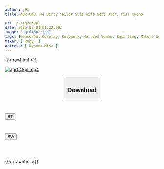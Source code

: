 ```yaml
---
author: j91
title: AGR-048 The Dirty Sailor Suit Wife Next Door, Misa Kyono

url: /v/agr048pl
date: 2025-03-01T01:22:00Z
image: "agr048pl.jpg"
tags: [Censored, Cosplay, Solowork, Married Woman, Squirting, Mature Woman, Swimsuit	]
maker: [ Ruby  ]
actress: [ Kyouno Misa ]
---
```



{{< rawhtml >}}

<div class="video" data-videoid="b1Ap8WWQ8rIPbVp">
    <a href="javascript:;">
        <img src="/v/agr048pl/agr048pl.jpg" width="WIDTH" height="HEIGHT" alt="agr048pl.mp4" loading="lazy">
    </a>
</div>

<script type="text/javascript" src="https://j91.asia/asset/on-demand-st.js"></script>

<br>
  <link rel="stylesheet" href="https://j91.asia/asset/bs5.css">
  
  <center>
  <button class="btn btn-primary" type="button" data-bs-toggle="collapse" data-bs-target=".multi-collapse" aria-expanded="false" aria-controls="multiCollapseExample1 multiCollapseExample2"><h2>Download</h2></button></center>
</p>
<div class="row">
  <div class="col">
    <div class="collapse multi-collapse" id="multiCollapseExample1">
      <div class="card card-body">
	      	      <br>
<div class="buttons">  
<p><a href="/v/agr048pl/st.html" target="_blank"><button class="btn-hover color-3"><i class="fa fa-download"></i> ST</button></a></p></div>
    </div>
  </div>
</div>
  <div class="col">
    <div class="collapse multi-collapse" id="multiCollapseExample2">
      <div class="card card-body">
	      <br>
<div class="buttons">
<p><a href="/v/agr048pl/sw.html" target="_blank"><button class="btn-hover color-2"><i class="fa fa-download"></i> SW</button></a></p></div>
<br><br>
      </div>
    </div>
  </div>
</div>

{{< /rawhtml >}}
